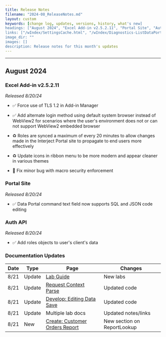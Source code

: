```yaml
---
title: Release Notes
filename: "2024-08_ReleaseNotes.md"
layout: custom
keywords: [change log, updates, versions, history, what's new]
headings: ["August 2024", "Excel Add-in v2.5.2.11", "Portal Site", "Auth API", "Documentation Updates"]
links: ["/wIndex/SettingsCache.html", "/wIndex/Diagnostics-ListDataPortals.html", "/wIndex/Diagnostics-DoubleClick.html", "/wIndex/Diagnostics-GarbageCollection.html", "/wIndex/Diagnostics-FindAllFormulas.html", "/wIndex/Diagnostics-ReplaceDataPortalCodes.html", "/wIndex/Diagnostics-ClearDataCellCache.html", "/wIndex/Diagnostics-ClearErrorLog.html", "/wIndex/Diagnostics-ReinitiateInterject.html", "/wIndex/Diagnostics-InstallConfig.html", "/wIndex/Diagnostics-EnterpriseConnection.html", "/wPortal/DownloadInterject.html", "/wPortal/MyApps.html", "/wPortal/PublishedApps.html", "/wPortal/Subscribers.html", "/wPortal/AddUser.html", "/wPortal/OrganizationProfile.html", "/wPortal/User-Profile.html"]
image_dir: ""
images: []
description: Release notes for this month's updates
---
```

* * *

## August 2024

### Excel Add-in v2.5.2.11

_Released 8/20/24_

* ✅ Force use of TLS 1.2 in Add-in Manager

* ✅ Add alternate login method using default system browser instead of WebView2 for scenarios where the user's environment does not or can not support WebView2 embedded browser

* ♻️ Roles are synced a maximum of every 20 minutes to allow changes made in the Interject Portal site to propagate to end users more effectively

* ♻️ Update icons in ribbon menu to be more modern and appear cleaner in various themes

* 🐞 Fix minor bug with macro security enforcement

### Portal Site

_Released 8/20/24_

* ✅ Data Portal command text field now supports SQL and JSON code editing

### Auth API

_Released 8/20/24_

* ✅ Add roles objects to user's client's data

### Documentation Updates

| Date | Type | Page | Changes |
|---|---|---|---|
| 8/21 | Update | [Lab Guide](/wLabs/lab.html) | New labs |
| 8/21 | Update | [Request Context Parse](/wIndex/Request-Context-Parse.html) | Updated code |
| 8/21 | Update | [Develop: Editing Data Save](/wDeveloper/L-Dev-EditingDataSave.html) | Updated code |
| 8/21 | Update | Multiple lab docs | Updated notes/links |
| 8/21 | New | [Create: Customer Orders Report](/wGetStarted/L-Create-CustomerOrders.html#adding-a-report-label-with-reportlookup) | New section on ReportLookup |

